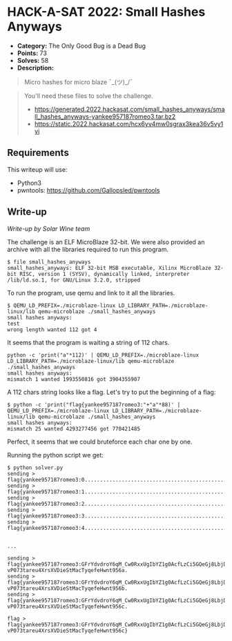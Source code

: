 # HACK-A-SAT 2022: Small Hashes Anyways

* **Category:** The Only Good Bug is a Dead Bug
* **Points:** 73
* **Solves:** 58
* **Description:**

> Micro hashes for micro blaze ¯\_(ツ)_/¯

> You'll need these files to solve the challenge.
> 
> - https://generated.2022.hackasat.com/small_hashes_anyways/small_hashes_anyways-yankee957187romeo3.tar.bz2
> - https://static.2022.hackasat.com/hcx6yv4mw0sgrax3kea36v5vy1vi

## Requirements

This writeup will use:

- Python3
- pwntools: <https://github.com/Gallopsled/pwntools>

## Write-up

_Write-up by Solar Wine team_

The challenge is an ELF MicroBlaze 32-bit.
We were also provided an archive with all the libraries required to run this program.

```shell
$ file small_hashes_anyways 
small_hashes_anyways: ELF 32-bit MSB executable, Xilinx MicroBlaze 32-bit RISC, version 1 (SYSV), dynamically linked, interpreter /lib/ld.so.1, for GNU/Linux 3.2.0, stripped
```

To run the program, use qemu and link to it all the libraries.

```shell
$ QEMU_LD_PREFIX=./microblaze-linux LD_LIBRARY_PATH=./microblaze-linux/lib qemu-microblaze ./small_hashes_anyways
small hashes anyways:
test
wrong length wanted 112 got 4
```

It seems that the program is waiting a string of 112 chars.

```shell
python -c 'print("a"*112)' | QEMU_LD_PREFIX=./microblaze-linux LD_LIBRARY_PATH=./microblaze-linux/lib qemu-microblaze ./small_hashes_anyways
small hashes anyways: 
mismatch 1 wanted 1993550816 got 3904355907
```

A 112 chars string looks like a flag.
Let's try to put the beginning of a flag:

```shell
$ python -c 'print("flag{yankee957187romeo3:"+"a"*88)' | QEMU_LD_PREFIX=./microblaze-linux LD_LIBRARY_PATH=./microblaze-linux/lib qemu-microblaze ./small_hashes_anyways
small hashes anyways: 
mismatch 25 wanted 4293277456 got 770421485
```

Perfect, it seems that we could bruteforce each char one by one.

Running the python script we get:

```shell
$ python solver.py 
sending > flag{yankee957187romeo3:0.......................................................................................
sending > flag{yankee957187romeo3:1.......................................................................................
sending > flag{yankee957187romeo3:2.......................................................................................
sending > flag{yankee957187romeo3:3.......................................................................................
sending > flag{yankee957187romeo3:4.......................................................................................


...

sending > flag{yankee957187romeo3:GFrYdvdroY6qM_Cw0RxxUgIbYZ1g0AcfLzCi5GQeGj8LbjDx-vP073tareu4XrsXVDieStMacTyqefeHwnt956a.
sending > flag{yankee957187romeo3:GFrYdvdroY6qM_Cw0RxxUgIbYZ1g0AcfLzCi5GQeGj8LbjDx-vP073tareu4XrsXVDieStMacTyqefeHwnt956b.
sending > flag{yankee957187romeo3:GFrYdvdroY6qM_Cw0RxxUgIbYZ1g0AcfLzCi5GQeGj8LbjDx-vP073tareu4XrsXVDieStMacTyqefeHwnt956c.

flag > flag{yankee957187romeo3:GFrYdvdroY6qM_Cw0RxxUgIbYZ1g0AcfLzCi5GQeGj8LbjDx-vP073tareu4XrsXVDieStMacTyqefeHwnt956c}
```
